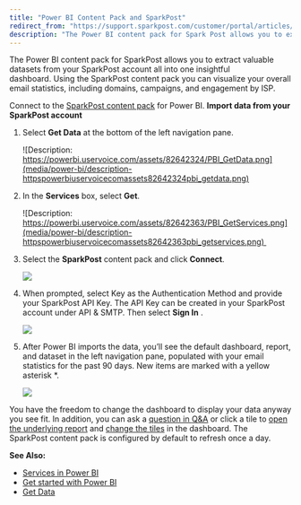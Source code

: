 ```yaml
---
title: "Power BI Content Pack and SparkPost"
redirect_from: "https://support.sparkpost.com/customer/portal/articles/2177799-power-bi-content-pack-and-sparkpost"
description: "The Power BI content pack for Spark Post allows you to extract valuable datasets from your Spark Post account all into one insightful dashboard Using the Spark Post content pack you can visualize your overall email statistics including domains campaigns and engagement by ISP Connect to the Spark Post content..."
---
```


The Power BI content pack for SparkPost allows you to extract valuable datasets from your SparkPost account all into one insightful dashboard. Using the SparkPost content pack you can visualize your overall email statistics, including domains, campaigns, and engagement by ISP.

Connect to the [SparkPost content pack](https://app.powerbi.com/getdata/services/sparkpost) for Power BI.
**Import data from your SparkPost account**

1. Select **Get Data** at the bottom of the left navigation pane.

    ![Description: https://powerbi.uservoice.com/assets/82642324/PBI_GetData.png](media/power-bi/description-httpspowerbiuservoicecomassets82642324pbi_getdata.png)

1. In the **Services** box, select **Get**.

    ![Description: https://powerbi.uservoice.com/assets/82642363/PBI_GetServices.png](media/power-bi/description-httpspowerbiuservoicecomassets82642363pbi_getservices.png) 

1. Select the **SparkPost** content pack and click **Connect**. 

    **![](media/power-bi/carl3_original.png)**

1. When prompted, select Key as the Authentication Method and provide your SparkPost API Key. The API Key can be created in your SparkPost account under API & SMTP. Then select **Sign In**   .

    ![](media/power-bi/carl4_original.png)

1. After Power BI imports the data, you’ll see the default dashboard, report, and dataset in the left navigation pane, populated with your email statistics for the past 90 days. New items are marked with a yellow asterisk *.

    ![](media/power-bi/carl5_original.png)

You have the freedom to change the dashboard to display your data anyway you see fit. In addition, you can ask a [question in ](http://support.powerbi.com/knowledgebase/articles/474566-q-a-in-power-bi)[Q&A](http://support.powerbi.com/knowledgebase/articles/474566-q-a-in-power-bi) or click a tile to [open the underlying report](http://support.powerbi.com/knowledgebase/articles/425669-when-you-click-a-tile-in-a-dashboard) and [c](http://support.powerbi.com/knowledgebase/articles/424878-edit-a-tile-resize-move-rename-delete)[hange the tiles](http://support.powerbi.com/knowledgebase/articles/424878-edit-a-tile-resize-move-rename-delete) in the dashboard. The SparkPost content pack is configured by default to refresh once a day.

**See Also:**

* [Services in Power BI](https://support.powerbi.com/knowledgebase/topics/88770-services-in-power-bi)
* [Get started with Power BI](http://support.powerbi.com/knowledgebase/articles/430814-get-started-with-power-bi)
* [Get Data](http://support.powerbi.com/knowledgebase/articles/434354-get-data)
